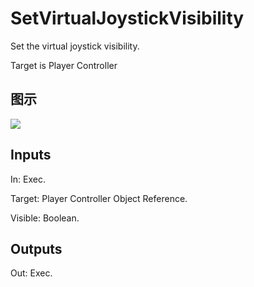 # SetVirtualJoystickVisibility

Set the virtual joystick visibility.

Target is Player Controller

## 图示

![]($-20221218-19072210.png)

## Inputs

In: Exec.

Target: Player Controller Object Reference.

Visible: Boolean.  

## Outputs

Out: Exec.

